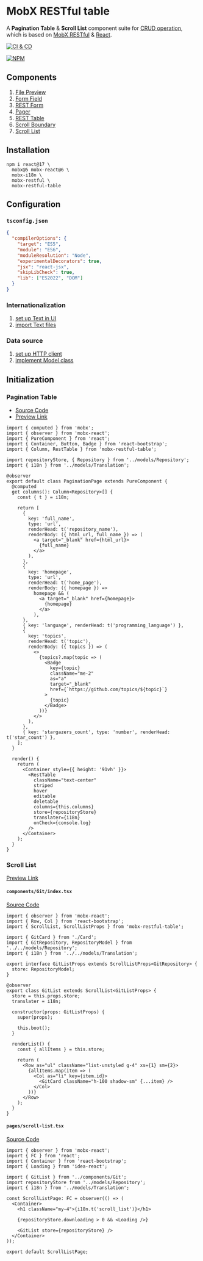 # MobX RESTful table

A **Pagination Table** & **Scroll List** component suite for [CRUD operation][1], which is based on [MobX RESTful][2] & [React][3].

[![CI & CD](https://github.com/idea2app/MobX-RESTful-table/actions/workflows/main.yml/badge.svg)][4]

[![NPM](https://nodei.co/npm/mobx-restful-table.png?downloads=true&downloadRank=true&stars=true)][5]

## Components

1. [File Preview](https://ideapp.dev/MobX-RESTful-table/functions/FilePreview-1.html)
2. [Form Field](https://ideapp.dev/MobX-RESTful-table/functions/FormField-1.html)
3. [REST Form](https://ideapp.dev/MobX-RESTful-table/classes/RestForm.html)
4. [Pager](https://ideapp.dev/MobX-RESTful-table/functions/Pager-1.html)
5. [REST Table](https://ideapp.dev/MobX-RESTful-table/classes/RestTable.html)
6. [Scroll Boundary](https://ideapp.dev/MobX-RESTful-table/functions/ScrollBoundary-1.html)
7. [Scroll List](https://ideapp.dev/MobX-RESTful-table/classes/ScrollList.html)

## Installation

```shell
npm i react@17 \
  mobx@5 mobx-react@6 \
  mobx-i18n \
  mobx-restful \
  mobx-restful-table
```

## Configuration

### `tsconfig.json`

```json
{
  "compilerOptions": {
    "target": "ES5",
    "module": "ES6",
    "moduleResolution": "Node",
    "experimentalDecorators": true,
    "jsx": "react-jsx",
    "skipLibCheck": true,
    "lib": ["ES2022", "DOM"]
  }
}
```

### Internationalization

1. [set up Text in UI][6]
2. [import Text files][7]

### Data source

1. [set up HTTP client][8]
2. [implement Model class][9]

## Initialization

### Pagination Table

- [Source Code][10]
- [Preview Link][11]

```tsx
import { computed } from 'mobx';
import { observer } from 'mobx-react';
import { PureComponent } from 'react';
import { Container, Button, Badge } from 'react-bootstrap';
import { Column, RestTable } from 'mobx-restful-table';

import repositoryStore, { Repository } from '../models/Repository';
import { i18n } from '../models/Translation';

@observer
export default class PaginationPage extends PureComponent {
  @computed
  get columns(): Column<Repository>[] {
    const { t } = i18n;

    return [
      {
        key: 'full_name',
        type: 'url',
        renderHead: t('repository_name'),
        renderBody: ({ html_url, full_name }) => (
          <a target="_blank" href={html_url}>
            {full_name}
          </a>
        ),
      },
      {
        key: 'homepage',
        type: 'url',
        renderHead: t('home_page'),
        renderBody: ({ homepage }) =>
          homepage && (
            <a target="_blank" href={homepage}>
              {homepage}
            </a>
          ),
      },
      { key: 'language', renderHead: t('programming_language') },
      {
        key: 'topics',
        renderHead: t('topic'),
        renderBody: ({ topics }) => (
          <>
            {topics?.map(topic => (
              <Badge
                key={topic}
                className="me-2"
                as="a"
                target="_blank"
                href={`https://github.com/topics/${topic}`}
              >
                {topic}
              </Badge>
            ))}
          </>
        ),
      },
      { key: 'stargazers_count', type: 'number', renderHead: t('star_count') },
    ];
  }

  render() {
    return (
      <Container style={{ height: '91vh' }}>
        <RestTable
          className="text-center"
          striped
          hover
          editable
          deletable
          columns={this.columns}
          store={repositoryStore}
          translater={i18n}
          onCheck={console.log}
        />
      </Container>
    );
  }
}
```

### Scroll List

[Preview Link][12]

#### `components/Git/index.tsx`

[Source Code][13]

```tsx
import { observer } from 'mobx-react';
import { Row, Col } from 'react-bootstrap';
import { ScrollList, ScrollListProps } from 'mobx-restful-table';

import { GitCard } from './Card';
import { GitRepository, RepositoryModel } from '../../models/Repository';
import { i18n } from '../../models/Translation';

export interface GitListProps extends ScrollListProps<GitRepository> {
  store: RepositoryModel;
}

@observer
export class GitList extends ScrollList<GitListProps> {
  store = this.props.store;
  translater = i18n;

  constructor(props: GitListProps) {
    super(props);

    this.boot();
  }

  renderList() {
    const { allItems } = this.store;

    return (
      <Row as="ul" className="list-unstyled g-4" xs={1} sm={2}>
        {allItems.map(item => (
          <Col as="li" key={item.id}>
            <GitCard className="h-100 shadow-sm" {...item} />
          </Col>
        ))}
      </Row>
    );
  }
}
```

#### `pages/scroll-list.tsx`

[Source Code][14]

```tsx
import { observer } from 'mobx-react';
import { FC } from 'react';
import { Container } from 'react-bootstrap';
import { Loading } from 'idea-react';

import { GitList } from '../components/Git';
import repositoryStore from '../models/Repository';
import { i18n } from '../models/Translation';

const ScrollListPage: FC = observer(() => (
  <Container>
    <h1 className="my-4">{i18n.t('scroll_list')}</h1>

    {repositoryStore.downloading > 0 && <Loading />}

    <GitList store={repositoryStore} />
  </Container>
));

export default ScrollListPage;
```

[1]: https://en.wikipedia.org/wiki/Create,_read,_update_and_delete
[2]: https://github.com/idea2app/MobX-RESTful
[3]: https://reactjs.org/
[4]: https://github.com/idea2app/MobX-RESTful-table/actions/workflows/main.yml
[5]: https://nodei.co/npm/mobx-restful-table/
[6]: https://github.com/idea2app/Next-Bootstrap-TS/blob/main/models/Translation.ts
[7]: https://github.com/idea2app/Next-Bootstrap-TS/tree/main/translation
[8]: https://github.com/idea2app/Next-Bootstrap-TS/blob/main/models/Base.ts#L12-L24
[9]: https://github.com/idea2app/Next-Bootstrap-TS/blob/main/models/Repository.ts
[10]: https://github.com/idea2app/Next-Bootstrap-TS/blob/main/pages/pagination.tsx
[11]: https://next-bootstrap-ts.vercel.app/pagination/
[12]: https://next-bootstrap-ts.vercel.app/scroll-list/
[13]: https://github.com/idea2app/Next-Bootstrap-TS/blob/main/components/Git
[14]: https://github.com/idea2app/Next-Bootstrap-TS/blob/main/pages/scroll-list.tsx
